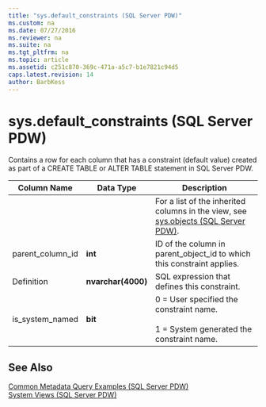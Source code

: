 ```yaml
---
title: "sys.default_constraints (SQL Server PDW)"
ms.custom: na
ms.date: 07/27/2016
ms.reviewer: na
ms.suite: na
ms.tgt_pltfrm: na
ms.topic: article
ms.assetid: c251c870-369c-471a-a5c7-b1e7821c94d5
caps.latest.revision: 14
author: BarbKess
---
```

# sys.default_constraints (SQL Server PDW)
Contains a row for each column that has a constraint (default value) created as part of a CREATE TABLE or ALTER TABLE statement in SQL Server PDW.  
  
|Column Name|Data Type|Description|  
|---------------|-------------|---------------|  
|<Columns inherited from sys.objects>||For a list of the inherited columns in the view, see [sys.objects &#40;SQL Server PDW&#41;](../../mpp/sqlpdw/sys-objects-sql-server-pdw.md).|  
|parent_column_id|**int**|ID of the column in parent_object_id to which this constraint applies.|  
|Definition|**nvarchar(4000)**|SQL expression that defines this constraint.|  
|is_system_named|**bit**|0 = User specified the constraint name.<br /><br />1 = System generated the constraint name.|  
  
## See Also  
[Common Metadata Query Examples &#40;SQL Server PDW&#41;](../../mpp/sqlpdw/common-metadata-query-examples-sql-server-pdw.md)  
[System Views &#40;SQL Server PDW&#41;](../../mpp/sqlpdw/system-views-sql-server-pdw.md)  
  
